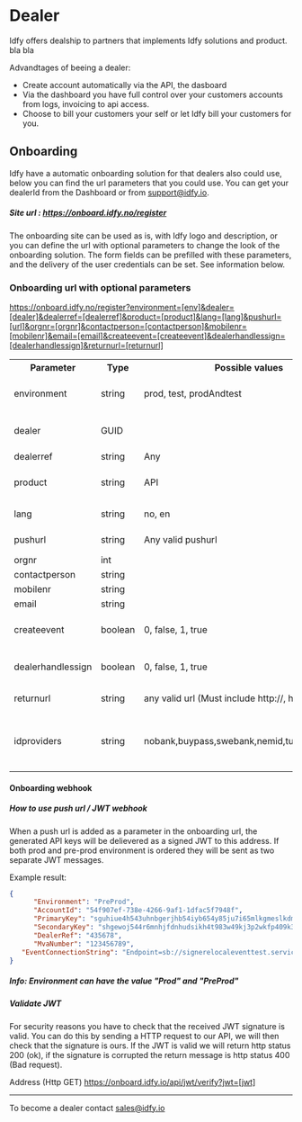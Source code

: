 # Dealer

Idfy offers dealship to partners that implements Idfy solutions and product. bla bla

Advandtages of beeing a dealer:

* Create account automatically via the API, the dasboard 
* Via the dashboard you have full control over your customers accounts from logs, invoicing to api access.
* Choose to bill your customers your self or let Idfy bill your customers for you.

## Onboarding

Idfy have a automatic onboarding solution for that dealers also could use, below you can find the url parameters that you could use.
You can get your dealerId from the Dashboard or from support@idfy.io.

##### Site url : https://onboard.idfy.no/register

The onboarding site can be used as is, with Idfy logo and description, or you can define the url with optional parameters to change the look of the onboarding solution. The form fields can be prefilled with these parameters, and the delivery of the user credentials can be set. See information below.  


### Onboarding url with optional parameters

https://onboard.idfy.no/register?environment=[env]&dealer=[dealer]&dealerref=[dealerref]&product=[product]&lang=[lang]&pushurl=[url]&orgnr=[orgnr]&contactperson=[contactperson]&mobilenr=[mobilenr]&email=[email]&createevent=[createevent]&dealerhandlessign=[dealerhandlessign]&returnurl=[returnurl]

<table>
<tr>
<th>Parameter</th>
<th>Type</th>
<th>Possible values</th>
<th>Description</th>
</tr>
<tr><td>environment</td><td>string</td><td>prod, test, prodAndtest</td><td>Sets the signere environment the new customer will be granted (default is test)</td> </tr>
<tr><td>dealer</td><td>GUID</td><td></td><td>If the dealerid exists, the site will be presented with the dealer logo and description text (if defined) </td> </tr>
<tr><td>dealerref</td><td>string</td><td>Any</td><td>dealer reference</td> </tr>
<tr><td>product</td><td>string</td><td>API</td><td>The product that the customer will be granted (For now only API is available in the onboarding solution)</td> </tr>
<tr><td>lang</td><td>string</td><td>no, en</td><td>Set the language of the page upon arrival</td></tr>
<tr><td>pushurl</td><td>string</td><td>Any valid pushurl</td><td>If defined the credentials will be pushed to this url as a signed jwt hook</td></tr>
<tr><td>orgnr</td><td>int</td><td></td><td>The orgnumber for the new customer</td></tr>
<tr><td>contactperson</td><td>string</td><td></td><td>Name of the contactperson</td></tr>
<tr><td>mobilenr</td><td>string</td><td></td><td>The contactperson's mobile nr</td></tr>
<tr><td>email</td><td>string</td><td></td><td>The contactperson's email address</td></tr>
<tr><td>createevent</td><td>boolean</td><td>0, false, 1, true</td><td>If set to true, a rebusqueue event connectionstring will be added and provided with the API keys</td></tr>
<tr><td>dealerhandlessign</td><td>boolean</td><td>0, false, 1, true</td><td>If set to true, the dealer will have to create the user agreement and handle signing of this</td></tr>
<tr><td>returnurl</td><td>string</td><td>any valid url (Must include http://, https://)</td><td>Define this to redirect here after registration is complete</td></tr>
<tr><td>idproviders</td><td>string</td><td>nobank,buypass,swebank,nemid,tupas,mconnect</td><td>Choose which id providers the customer can choose between, separate by comma (ex. <a href="https://onboard.idfy.no/register?idproviders=nobank,swebank,mconnect" target="_blank">https://onboard.idfy.no/register?idproviders=nobank,swebank,mconnect</a></td></tr>
</table>

#### Onboarding webhook

##### How to use push url / JWT webhook

When a push url is added as a parameter in the onboarding url, the generated API keys will be delievered as a signed JWT to this address. If both prod and pre-prod environment is ordered they will be sent as two separate JWT messages. 

Example result:

```json
{
      "Environment": "PreProd",
      "AccountId": "54f907ef-738e-4266-9af1-1dfac5f7948f",
      "PrimaryKey": "sguhiue4h543uhnbgerjhb54iyb654y85ju7i65mlkgmeslkdm3",
      "SecondaryKey": "shgewoj544r6mnhjfdnhudsikh4t983w49kj3p2wkfp409k3",
      "DealerRef": "435678",  
      "MvaNumber": "123456789",  
   "EventConnectionString": "Endpoint=sb://signerelocaleventtest.servicebus.windows.net/;SharedAccessKeyName=6dfgrehgrythytrjnfdghrfyujht;SharedAccessKey=dfgjh6ytujtjuythjdujyrytkdsafgte="
}

```


##### Info: Environment can have the value "Prod" and "PreProd"

##### Validate JWT

For security reasons you have to check that the received JWT signature is valid. You can do this by sending a HTTP request to our API, we will then check that the signature is ours. If the JWT is valid we will return http status 200 (ok), if the signature is corrupted the return message is http status 400 (Bad request). 

Address (Http GET)
https://onboard.idfy.io/api/jwt/verify?jwt=[jwt]
***


To become a dealer contact [sales@idfy.io](mailto:sales@idfy.io)

